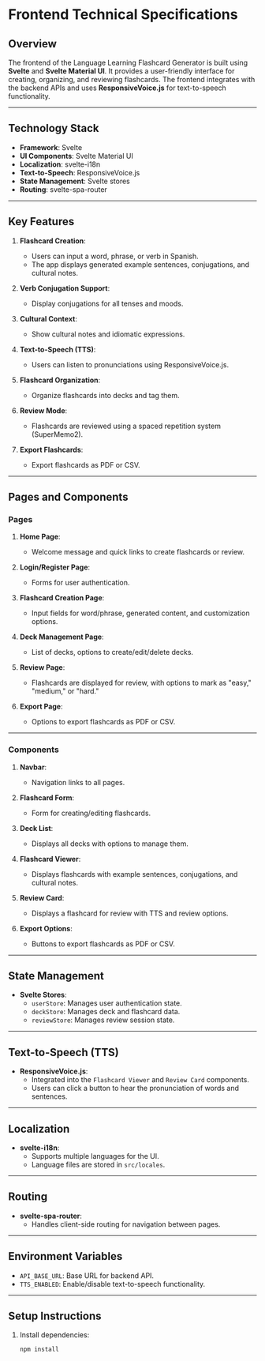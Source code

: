 # Frontend Technical Specifications

## Overview
The frontend of the Language Learning Flashcard Generator is built using **Svelte** and **Svelte Material UI**. It provides a user-friendly interface for creating, organizing, and reviewing flashcards. The frontend integrates with the backend APIs and uses **ResponsiveVoice.js** for text-to-speech functionality.

---

## Technology Stack
- **Framework**: Svelte
- **UI Components**: Svelte Material UI
- **Localization**: svelte-i18n
- **Text-to-Speech**: ResponsiveVoice.js
- **State Management**: Svelte stores
- **Routing**: svelte-spa-router

---

## Key Features
1. **Flashcard Creation**:
   - Users can input a word, phrase, or verb in Spanish.
   - The app displays generated example sentences, conjugations, and cultural notes.

2. **Verb Conjugation Support**:
   - Display conjugations for all tenses and moods.

3. **Cultural Context**:
   - Show cultural notes and idiomatic expressions.

4. **Text-to-Speech (TTS)**:
   - Users can listen to pronunciations using ResponsiveVoice.js.

5. **Flashcard Organization**:
   - Organize flashcards into decks and tag them.

6. **Review Mode**:
   - Flashcards are reviewed using a spaced repetition system (SuperMemo2).

7. **Export Flashcards**:
   - Export flashcards as PDF or CSV.

---

## Pages and Components

### Pages
1. **Home Page**:
   - Welcome message and quick links to create flashcards or review.

2. **Login/Register Page**:
   - Forms for user authentication.

3. **Flashcard Creation Page**:
   - Input fields for word/phrase, generated content, and customization options.

4. **Deck Management Page**:
   - List of decks, options to create/edit/delete decks.

5. **Review Page**:
   - Flashcards are displayed for review, with options to mark as "easy," "medium," or "hard."

6. **Export Page**:
   - Options to export flashcards as PDF or CSV.

---

### Components
1. **Navbar**:
   - Navigation links to all pages.

2. **Flashcard Form**:
   - Form for creating/editing flashcards.

3. **Deck List**:
   - Displays all decks with options to manage them.

4. **Flashcard Viewer**:
   - Displays flashcards with example sentences, conjugations, and cultural notes.

5. **Review Card**:
   - Displays a flashcard for review with TTS and review options.

6. **Export Options**:
   - Buttons to export flashcards as PDF or CSV.

---

## State Management
- **Svelte Stores**:
  - `userStore`: Manages user authentication state.
  - `deckStore`: Manages deck and flashcard data.
  - `reviewStore`: Manages review session state.

---

## Text-to-Speech (TTS)
- **ResponsiveVoice.js**:
  - Integrated into the `Flashcard Viewer` and `Review Card` components.
  - Users can click a button to hear the pronunciation of words and sentences.

---

## Localization
- **svelte-i18n**:
  - Supports multiple languages for the UI.
  - Language files are stored in `src/locales`.

---

## Routing
- **svelte-spa-router**:
  - Handles client-side routing for navigation between pages.

---

## Environment Variables
- `API_BASE_URL`: Base URL for backend API.
- `TTS_ENABLED`: Enable/disable text-to-speech functionality.

---

## Setup Instructions
1. Install dependencies:
   ```bash
   npm install